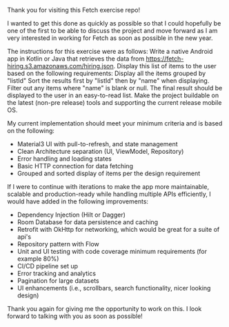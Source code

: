 Thank you for visiting this Fetch exercise repo!  

I wanted to get this done as quickly as possible so that I could hopefully be one of the first to be able to discuss the project and move forward as I am very interested in working for Fetch as soon as possible in the new year.

The instructions for this exercise were as follows:
Write a native Android app in Kotlin or Java that retrieves the data from https://fetch-hiring.s3.amazonaws.com/hiring.json.
Display this list of items to the user based on the following requirements:
Display all the items grouped by "listId"
Sort the results first by "listId" then by "name" when displaying.
Filter out any items where "name" is blank or null.
The final result should be displayed to the user in an easy-to-read list.
Make the project buildable on the latest (non-pre release) tools and supporting the current release mobile OS.

My current implementation should meet your minimum criteria and is based on the following:

- Material3 UI with pull-to-refresh, and state management
- Clean Architecture separation (UI, ViewModel, Repository)
- Error handling and loading states
- Basic HTTP connection for data fetching
- Grouped and sorted display of items per the design requirement

If I were to continue with iterations to make the app more maintainable, scalable and production-ready while handling multiple APIs efficiently, I would have added in the following improvements:

- Dependency Injection (Hilt or Dagger)
- Room Database for data persistence and caching
- Retrofit with OkHttp for networking, which would be great for a suite of api's
- Repository pattern with Flow
- Unit and UI testing with code coverage minimum requirements (for example 80%)
- CI/CD pipeline set up
- Error tracking and analytics
- Pagination for large datasets
- UI enhancements (i.e., scrollbars, search functionality, nicer looking design)

Thank you again for giving me the opportunity to work on this. I look forward to talking with you as soon as possible! 
